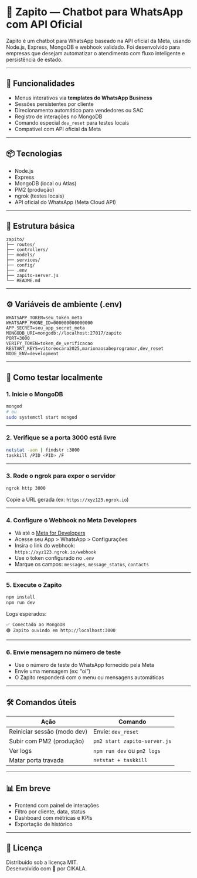# 🤖 Zapito — Chatbot para WhatsApp com API Oficial

Zapito é um chatbot para WhatsApp baseado na API oficial da Meta, usando Node.js, Express, MongoDB e webhook validado. Foi desenvolvido para empresas que desejam automatizar o atendimento com fluxo inteligente e persistência de estado.

---

## 🚀 Funcionalidades

- Menus interativos via **templates do WhatsApp Business**
- Sessões persistentes por cliente
- Direcionamento automático para vendedores ou SAC
- Registro de interações no MongoDB
- Comando especial `dev_reset` para testes locais
- Compatível com API oficial da Meta

---

## 📦 Tecnologias

- Node.js
- Express
- MongoDB (local ou Atlas)
- PM2 (produção)
- ngrok (testes locais)
- API oficial do WhatsApp (Meta Cloud API)

---

## 📁 Estrutura básica

```
zapito/
├── routes/
├── controllers/
├── models/
├── services/
├── config/
├── .env
├── zapito-server.js
└── README.md
```

---

## ⚙️ Variáveis de ambiente (.env)

```env
WHATSAPP_TOKEN=seu_token_meta
WHATSAPP_PHONE_ID=000000000000000
APP_SECRET=seu_app_secret_meta
MONGODB_URI=mongodb://localhost:27017/zapito
PORT=3000
VERIFY_TOKEN=token_de_verificacao
RESTART_KEYS=vitoreocara2025,marionaosabeprogramar,dev_reset
NODE_ENV=development
```

---

## 🧪 Como testar localmente

### 1. Inicie o MongoDB

```bash
mongod
# ou
sudo systemctl start mongod
```

---

### 2. Verifique se a porta 3000 está livre

```bash
netstat -aon | findstr :3000
taskkill /PID <PID> /F
```

---

### 3. Rode o ngrok para expor o servidor

```bash
ngrok http 3000
```

Copie a URL gerada (ex: `https://xyz123.ngrok.io`)

---

### 4. Configure o Webhook no Meta Developers

- Vá até o [Meta for Developers](https://developers.facebook.com/)
- Acesse seu App > WhatsApp > Configurações
- Insira o link do webhook:  
  `https://xyz123.ngrok.io/webhook`
- Use o token configurado no `.env`
- Marque os campos: `messages`, `message_status`, `contacts`

---

### 5. Execute o Zapito

```bash
npm install
npm run dev
```

Logs esperados:

```
✅ Conectado ao MongoDB
🟢 Zapito ouvindo em http://localhost:3000
```

---

### 6. Envie mensagem no número de teste

- Use o número de teste do WhatsApp fornecido pela Meta
- Envie uma mensagem (ex: “oi”)
- O Zapito responderá com o menu ou mensagens automáticas

---

## 🛠 Comandos úteis

| Ação                          | Comando                        |
|------------------------------|--------------------------------|
| Reiniciar sessão (modo dev)  | Envie: `dev_reset`             |
| Subir com PM2 (produção)     | `pm2 start zapito-server.js`   |
| Ver logs                     | `npm run dev` ou `pm2 logs`    |
| Matar porta travada          | `netstat + taskkill`           |

---

## 📊 Em breve

- Frontend com painel de interações
- Filtro por cliente, data, status
- Dashboard com métricas e KPIs
- Exportação de histórico

---

## 📄 Licença

Distribuído sob a licença MIT.  
Desenvolvido com 💙 por CIKALA.

